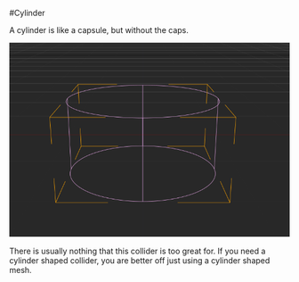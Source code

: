 #Cylinder

A cylinder is like a capsule, but without the caps.

![Cyl](CylinderColliderInEditor.png)

There is usually nothing that this collider is too great for. If you need a cylinder shaped collider, you are better off just using a cylinder shaped mesh.

